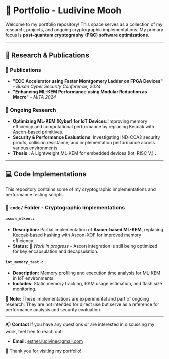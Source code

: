 # 📌 Portfolio - Ludivine Mooh

Welcome to my portfolio repository! This space serves as a collection of my research, projects, and ongoing cryptographic implementations. My primary focus is **post-quantum cryptography (PQC) software optimizations**.

---

## 📖 Research & Publications

### **🔹 Publications**
- **"ECC Accelerator using Faster Montgomery Ladder on FPGA Devices"** - *Busan Cyber Security Conference, 2024*
- **"Enhancing ML-KEM Performance using Modular Reduction as Macro"** - *MITA 2024*

### **🔹 Ongoing Research**
- **Optimizing ML-KEM (Kyber) for IoT Devices**: Improving memory efficiency and computational performance by replacing Keccak with Ascon-based primitives.
- **Security & Performance Evaluations**: Investigating IND-CCA2 security proofs, collision resistance, and implementation performance across various environments
- **Thesis** : A Lightweight ML-KEM for embedded devices (Iot, RISC V,) .

---

## 💻 Code Implementations
This repository contains some of my cryptographic implementations and performance testing scripts.

### **🔹 `code/` Folder - Cryptographic Implementations**

#### `ascon_mlkem.c`
- **Description:** Partial implementation of **Ascon-based ML-KEM**, replacing Keccak-based hashing with Ascon-XOF for improved memory efficiency.
- **Status:** 🚧 *Work in progress* – Ascon integration is still being optimized for key encapsulation and decapsulation.

#### `iot_memory_test.c`
- **Description:** Memory profiling and execution time analysis for ML-KEM in IoT environments.
- **Includes:** Static memory tracking, RAM usage estimation, and flash size monitoring.

📌 **Note:** These implementations are experimental and part of ongoing research. They are not intended for direct use but serve as a reference for performance analysis and security evaluation.

---

 📬 **Contact**
If you have any questions or are interested in discussing my work, feel free to reach out!
- **Email:** esther.ludivine@gmail.com
  

🚀 Thank you for visiting my portfolio!
